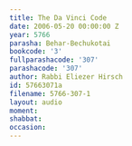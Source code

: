 ```yaml
---
title: The Da Vinci Code
date: 2006-05-20 00:00:00 Z
year: 5766
parasha: Behar-Bechukotai
bookcode: '3'
fullparashacode: '307'
parashacode: '307'
author: Rabbi Eliezer Hirsch
id: 57663071a
filename: 5766-307-1
layout: audio
moment: 
shabbat: 
occasion: 
---
```


